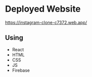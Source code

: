 # Deployed Website

https://instagram-clone-c7372.web.app/

## Using

- React
- HTML
- CSS
- JS
- Firebase
